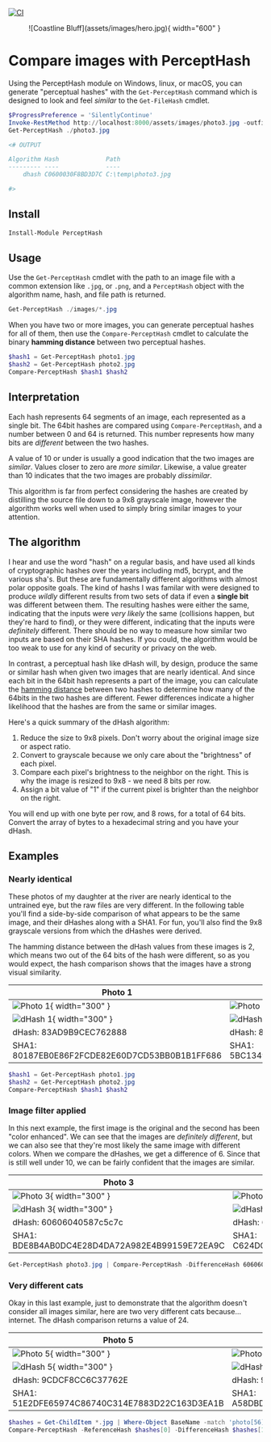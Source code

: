 [![CI](https://github.com/joshooaj/PerceptHash/actions/workflows/CI.yaml/badge.svg)](https://github.com/joshooaj/PerceptHash/actions/workflows/CI.yaml)

<figure markdown="span">
  ![Coastline Bluff](assets/images/hero.jpg){ width="600" }
  <figcaption></figcaption>
</figure>

# Compare images with PerceptHash

Using the PerceptHash module on Windows, linux, or macOS, you can generate
"perceptual hashes" with the `Get-PerceptHash` command which is designed to
look and feel _similar_ to the `Get-FileHash` cmdlet.

```powershell
$ProgressPreference = 'SilentlyContinue'
Invoke-RestMethod http://localhost:8000/assets/images/photo3.jpg -outfile ./photo3.jpg
Get-PerceptHash ./photo3.jpg

<# OUTPUT

Algorithm Hash             Path
--------- ----             ----
    dhash C0600030F8BD3D7C C:\temp\photo3.jpg

#>
```

## Install

```powershell
Install-Module PerceptHash
```

## Usage

Use the `Get-PerceptHash` cmdlet with the path to an image file with a common
extension like `.jpg`, or `.png`, and a `PerceptHash` object with the algorithm
name, hash, and file path is returned.

```powershell
Get-PerceptHash ./images/*.jpg
```

When you have two or more images, you can generate perceptual hashes for all of
them, then use the `Compare-PerceptHash` cmdlet to calculate the binary
**hamming distance** between two perceptual hashes.

```powershell
$hash1 = Get-PerceptHash photo1.jpg
$hash2 = Get-PerceptHash photo2.jpg
Compare-PerceptHash $hash1 $hash2
```

## Interpretation

Each hash represents 64 segments of an image, each represented as a single bit.
The 64bit hashes are compared using `Compare-PerceptHash`, and a number between
0 and 64 is returned. This number represents how many bits are _different_
between the two hashes.

A value of 10 or under is usually a good indication that the two images are
_similar_. Values closer to zero are _more similar_. Likewise, a value greater
than 10 indicates that the two images are probably _dissimilar_.

This algorithm is far from perfect considering the hashes are created by
distilling the source file down to a 9x8 grayscale image, however the algorithm
works well when used to simply bring similar images to your attention.

## The algorithm

I hear and use the word "hash" on a regular basis, and have used all kinds of
cryptographic hashes over the years including md5, bcrypt, and the various sha's.
But these are fundamentally different algorithms with almost polar opposite
goals. The kind of hashs I was familar with were designed to produce _wildly_
different results from two sets of data if even a __single bit__ was different
between them. The resulting hashes were either the same, indicating that the
inputs were _very likely_ the same (collisions happen, but they're hard to find),
or they were different, indicating that the inputs were _definitely_ different.
There should be no way to measure how similar two inputs are based on their SHA
hashes. If you could, the algorithm would be too weak to use for any kind of
security or privacy on the web.

In contrast, a perceptual hash like dHash will, by design, produce the same or
similar hash when given two images that are nearly identical. And since each bit
in the 64bit hash represents a part of the image, you can calculate the
[hamming distance](https://en.wikipedia.org/wiki/Hamming_distance) between two
hashes to determine how many of the 64bits in the two hashes are different.
Fewer differences indicate a higher likelihood that the hashes are from the same
or similar images.

Here's a quick summary of the dHash algorithm:

1. Reduce the size to 9x8 pixels. Don't worry about the original image size or aspect ratio.
2. Convert to grayscale because we only care about the "brightness" of each pixel.
3. Compare each pixel's brightness to the neighbor on the right. This is why the image is resized to 9x8 - we need 8 bits per row.
4. Assign a bit value of "1" if the current pixel is brighter than the neighbor on the right.

You will end up with one byte per row, and 8 rows, for a total of 64 bits. Convert
the array of bytes to a hexadecimal string and you have your dHash.

## Examples

### Nearly identical

These photos of my daughter at the river are nearly identical to the untrained
eye, but the raw files are very different. In the following table you'll find a
side-by-side comparison of what appears to be the same image, and their dHashes
along with a SHA1. For fun, you'll also find the 9x8 grayscale versions from which the
dHashes were derived.

The hamming distance between the dHash values from these images is 2, which means
two out of the 64 bits of the hash were different, so as you would expect, the
hash comparison shows that the images have a strong visual similarity.

| Photo 1                                        | Photo 2                                        |
| ---------------------------------------------- | ---------------------------------------------- |
| ![Photo 1](assets/images/photo1.jpg){ width="300" }          | ![Photo 2](assets/images/photo2.jpg){ width="300" }          |
| ![dHash 1](assets/images/photo1.dhash.jpg){ width="300" }    | ![dHash 2](assets/images/photo2.dhash.jpg){ width="300" }    |
| dHash: 83AD9B9CEC762888                        | dHash: 83A99B9CEC762898                        |
| SHA1: 80187EB0E86F2FCDE82E60D7CD53BB0B1B1FF686 | SHA1: 5BC13493BB94536C3EAE794A924C1D9A00D207D6 |

```powershell
$hash1 = Get-PerceptHash photo1.jpg
$hash2 = Get-PerceptHash photo2.jpg
Compare-PerceptHash $hash1 $hash2
```

### Image filter applied

In this next example, the first image is the original and the second has been
"color enhanced". We can see that the images are _definitely different_, but we
can also see that they're most likely the same image with different colors.
When we compare the dHashes, we get a difference of 6. Since that is still well
under 10, we can be fairly confident that the images are similar.

| Photo 3                                        | Photo 4                                        |
| ---------------------------------------------- | ---------------------------------------------- |
| ![Photo 3](assets/images/photo3.jpg){ width="300" }          | ![Photo 4](assets/images/photo4.jpg){ width="300" }          |
| ![dHash 3](assets/images/photo3.dhash.jpg){ width="300" }    | ![dHash 4](assets/images/photo4.dhash.jpg){ width="300" }    |
| dHash: 60606040587c5c7c                        | dHash: 60606040d87c5d7c                        |
| SHA1: BDE8B4AB0DC4E28D4DA72A982E4B99159E72EA9C | SHA1: C624DC07813ABBC07E286665AF7A41941F19F9AF |

```powershell
Get-PerceptHash photo3.jpg | Compare-PerceptHash -DifferenceHash 60606040d87c5d7c
```

### Very different cats

Okay in this last example, just to demonstrate that the algorithm doesn't consider
all images similar, here are two very different cats because... internet. The
dHash comparison returns a value of 24.

| Photo 5                                        | Photo 6                                        |
| ---------------------------------------------- | ---------------------------------------------- |
| ![Photo 5](assets/images/photo5.jpg){ width="300" }          | ![Photo 6](assets/images/photo6.jpg){ width="300" }          |
| ![dHash 5](assets/images/photo5.dhash.jpg){ width="300" }    | ![dHash 6](assets/images/photo6.dhash.jpg){ width="300" }    |
| dHash: 9CDCF8CC6C37762E                        | dHash: 9C8878D1ABC6EC7E                        |
| SHA1: 51E2DFE65974C86740C314E7883D22C163D3EA1B | SHA1: A58DBDAA875B5FC311BBB35A74748E68550CFC12 |

```powershell
$hashes = Get-ChildItem *.jpg | Where-Object BaseName -match 'photo[56]'
Compare-PerceptHash -ReferenceHash $hashes[0] -DifferenceHash $hashes[1]
```

